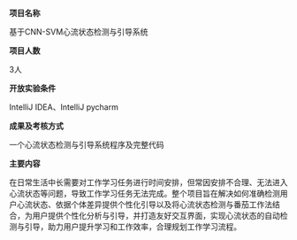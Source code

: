 **项目名称**

基于CNN-SVM心流状态检测与引导系统

**项目人数**

3人

**开放实验条件**

IntelliJ IDEA、IntelliJ pycharm

**成果及考核方式**

一个心流状态检测与引导系统程序及完整代码

**主要内容**

在日常生活中长需要对工作学习任务进行时间安排，但常因安排不合理、无法进入心流状态等问题，导致工作学习任务无法完成。整个项目旨在解决如何准确检测用户心流状态、依据个体差异提供个性化引导以及将心流状态检测与番茄工作法结合，为用户提供个性化分析与引导，并打造友好交互界面，实现心流状态的自动检测与引导，助力用户提升学习和工作效率，合理规划工作学习流程。